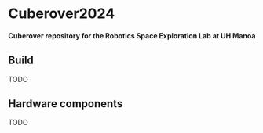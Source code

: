 # Cuberover2024

#### Cuberover repository for the Robotics Space Exploration Lab at UH Manoa

## Build

TODO

## Hardware components

TODO

